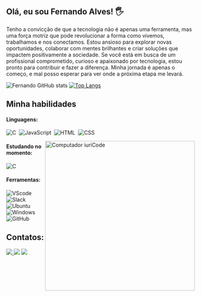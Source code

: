 ## Olá, eu sou Fernando Alves! 🖐️
  Tenho a convicção de que a tecnologia não é apenas uma ferramenta, mas uma força motriz que pode revolucionar a forma como vivemos, trabalhamos e nos conectamos. Estou ansioso para explorar novas oportunidades, colaborar com mentes brilhantes e criar soluções que impactem positivamente a sociedade. Se você está em busca de um profissional comprometido, curioso e apaixonado por tecnologia, estou pronto para contribuir e fazer a diferença. Minha jornada é apenas o começo, e mal posso esperar para ver onde a próxima etapa me levará.

![Fernando GitHub stats](https://github-readme-stats.vercel.app/api?username=fernandoalvess&show_icons=true&theme=dark)
[![Top Langs](https://github-readme-stats.vercel.app/api/top-langs/?username=fernandoalvess&layout=compact)](https://github.com/anuraghazra/github-readme-stats)


## Minha habilidades

#### Linguagens:
![C](https://img.shields.io/badge/C-00599C?style=for-the-badge&logo=c&logoColor=white)&nbsp;
![JavaScript](https://img.shields.io/badge/JavaScript-F7DF1E?style=for-the-badge&logo=javascript&logoColor=black)&nbsp;
![HTML](https://img.shields.io/badge/HTML5-E34F26?style=for-the-badge&logo=html5&logoColor=white)&nbsp;
![CSS](https://img.shields.io/badge/CSS3-1572B6?style=for-the-badge&logo=css3&logoColor=white)&nbsp;


<img src="https://raw.githubusercontent.com/MicaelliMedeiros/micaellimedeiros/master/image/computer-illustration.png" min-width="400px" max-width="400px" width="400px" align="right" alt="Computador iuriCode">


#### Estudando no momento:
![C](https://img.shields.io/badge/C-00599C?style=for-the-badge&logo=c&logoColor=white)&nbsp;


#### Ferramentas:
![VScode](https://img.shields.io/badge/vscode-4285F4?style=for-the-badge&logo=vscode&logoColor=white)&nbsp;
![Slack](https://img.shields.io/badge/Slack-4A154B?style=for-the-badge&logo=slack&logoColor=white)&nbsp;
![Ubuntu](https://img.shields.io/badge/Ubuntu-E95420?style=for-the-badge&logo=ubuntu&logoColor=white)&nbsp;
![Windows](https://img.shields.io/badge/Windows-0078D6?style=for-the-badge&logo=windows&logoColor=white)&nbsp;
![GitHub](https://img.shields.io/badge/GitHub-100000?style=for-the-badge&logo=github&logoColor=white)&nbsp;


## Contatos:

<div> 
<a href="https://www.instagram.com/fernaando.alves" target="_blank"><img src="https://img.shields.io/badge/-Instagram-%23E4405F?style=for-the-badge&logo=instagram&logoColor=white">
</a>
<a href = "mailto:fernandoumalves@gmail.com"> <img src="https://img.shields.io/badge/-Gmail-%23333?style=for-the-badge&logo=gmail&logoColor=white" target="_blank"></a>
<a href="https://www.linkedin.com/in/fernando-alves-550b40248/" target="_blank"><img src="https://img.shields.io/badge/-LinkedIn-%230077B5?style=for-the-badge&logo=linkedin&logoColor=white"  target="_blank"></a> 
</div>&nbsp;&nbsp;
